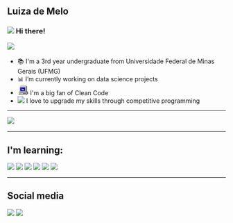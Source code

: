 ## Luiza de Melo 
### <img src=https://github.com/TheDudeThatCode/TheDudeThatCode/blob/master/Assets/Hi.gif width="30"> Hi there!

<img src="https://github.com/TheDudeThatCode/TheDudeThatCode/blob/master/Assets/Designer.gif"> 

- 📚 I'm a 3rd year undergraduate from Universidade Federal de Minas Gerais (UFMG)
- :bar_chart: I’m currently working on data science projects 
- <img width=25 src="https://github.com/TheDudeThatCode/TheDudeThatCode/blob/master/Assets/PC.gif"> I'm a big fan of Clean Code
- <img width=25 src="https://github.com/TheDudeThatCode/TheDudeThatCode/blob/master/Assets/powerup.gif"> I love to upgrade my skills through competitive programming

---

<img src="https://github-readme-stats.vercel.app/api/top-langs/?username=luizademelo&theme=nightowl&show_icons=true">

---

##  I'm learning:
<img src="https://img.shields.io/badge/Python-3776AB?style=for-the-badge&logo=python&logoColor=white"/>  <img src="https://img.shields.io/badge/C%2B%2B-00599C?style=for-the-badge&logo=c%2B%2B&logoColor=white"/>  <img src="https://img.shields.io/badge/Java-ED8B00?style=for-the-badge&logo=java&logoColor=white"/> <img src="https://img.shields.io/badge/Linux-FCC624?style=for-the-badge&logo=linux&logoColor=black"> <img src="https://img.shields.io/badge/Pandas-2C2D72?style=for-the-badge&logo=pandas&logoColor=white"> <img src="https://img.shields.io/badge/PostgreSQL-316192?style=for-the-badge&logo=postgresql&logoColor=white">

---

## Social media
<a href="https://www.linkedin.com/in/luiza-de-melo-245a18205/"><img src="https://img.shields.io/badge/LinkedIn-0077B5?style=for-the-badge&logo=linkedin&logoColor=white"/></a>  </a> <a href="https://codeforces.com/profile/ludemelo5452"> <img src="https://img.shields.io/badge/Codeforces-445f9d?style=for-the-badge&logo=Codeforces&logoColor=white"> </a>
